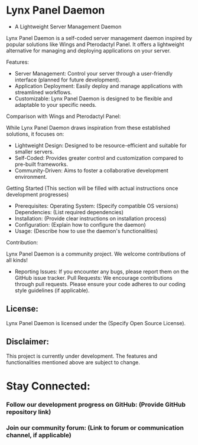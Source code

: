 # Lynx Panel Daemon
- A Lightweight Server Management Daemon

Lynx Panel Daemon is a self-coded server management daemon inspired by popular solutions like Wings and Pterodactyl Panel. It offers a lightweight alternative for managing and deploying applications on your server.

Features:

   - Server Management: Control your server through a user-friendly interface (planned for future development).
   - Application Deployment: Easily deploy and manage applications with streamlined workflows.
   - Customizable: Lynx Panel Daemon is designed to be flexible and adaptable to your specific needs.

Comparison with Wings and Pterodactyl Panel:

While Lynx Panel Daemon draws inspiration from these established solutions, it focuses on:

   - Lightweight Design: Designed to be resource-efficient and suitable for smaller servers.
   - Self-Coded: Provides greater control and customization compared to pre-built frameworks.
   - Community-Driven: Aims to foster a collaborative development environment.

Getting Started (This section will be filled with actual instructions once development progresses)

   - Prerequisites:
        Operating System: (Specify compatible OS versions)
        Dependencies: (List required dependencies)
   - Installation:
        (Provide clear instructions on installation process)
   - Configuration:
        (Explain how to configure the daemon)
   - Usage:
        (Describe how to use the daemon's functionalities)

Contribution:

Lynx Panel Daemon is a community project. We welcome contributions of all kinds!

   - Reporting Issues: If you encounter any bugs, please report them on the GitHub issue tracker.
     Pull Requests: We encourage contributions through pull requests. Please ensure your code adheres to our coding style guidelines (if applicable).

## License:

Lynx Panel Daemon is licensed under the (Specify Open Source License).

## Disclaimer:

This project is currently under development. The features and functionalities mentioned above are subject to change.

# Stay Connected:

   ### Follow our development progress on GitHub: (Provide GitHub repository link)
   ### Join our community forum: (Link to forum or communication channel, if applicable)
